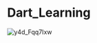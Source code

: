# Dart_Learning
![y4d_Fqq7Ixw](https://user-images.githubusercontent.com/71211299/188412310-dc0302d2-9931-41e0-9c81-7f5323a55e14.jpg)
